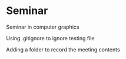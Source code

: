 # Seminar
Seminar in computer graphics  
  
Using .gitignore to ignore testing file  
  
Adding a folder to record the meeting contents